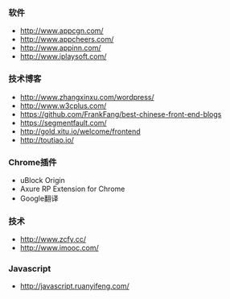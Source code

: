 ### 软件
- http://www.appcgn.com/
- http://www.appcheers.com/
- http://www.appinn.com/
- http://www.iplaysoft.com/

### 技术博客
- http://www.zhangxinxu.com/wordpress/
- http://www.w3cplus.com/
- https://github.com/FrankFang/best-chinese-front-end-blogs
- https://segmentfault.com/
- http://gold.xitu.io/welcome/frontend
- http://toutiao.io/

### Chrome插件
- uBlock Origin
- Axure RP Extension for Chrome
- Google翻译

### 技术
- http://www.zcfy.cc/
- http://www.imooc.com/

### Javascript
- http://javascript.ruanyifeng.com/
